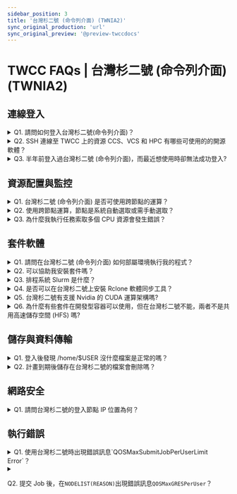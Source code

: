 ```yaml
---
sidebar_position: 3
title: '台灣杉二號 (命令列介面) (TWNIA2)'
sync_original_production: 'url' 
sync_original_preview: '@preview-twccdocs'
---
```


# TWCC FAQs | 台灣杉二號 (命令列介面) (TWNIA2)

## 連線登入

<details>

<summary> Q1. 請問如何登入台灣杉二號(命令列介面)？</summary>

使用 SSH 方式登入，登入節點為 ln01.twcc.ai，先輸入主機密碼再輸入OTP，即完成登入，詳細登入步驟請參考[此文件](https://man.twcc.ai/@twccdocs/doc-twnia2-main-zh/https%3A%2F%2Fman.twcc.ai%2F%40twccdocs%2Fguide-twnia2-login-and-logout-zh)。

</details>

<details>

<summary> Q2. SSH 連線至 TWCC 上的資源 CCS、VCS 和 HPC 有哪些可使用的的開源軟體？</summary>

可以使用 MobaXterm、PuTTY 和 VSCode...等第三方開源軟體。

</details>

<details>

<summary> Q3. 半年前登入過台灣杉二號 (命令列介面)，而最近想使用時卻無法成功登入?</summary>

因為個人主機密碼時效是 180 天，如超過時效，需至 [Service 會員服務系統 <i class="fa fa-question-circle fa-question-circle-for-service" aria-hidden="true"></i>](https://man.twcc.ai/@twsdocs/howto-service-access-service-zh) 更改個人主機密碼，修改完成後再進行登入。
</details>
<div style={{height:10+'px'}}></div>

## 資源配置與監控


<details>

<summary> Q1. 台灣杉二號 (命令列介面) 是否可使用跨節點的運算？</summary>

台灣杉二號 (命令列介面) 可透過 [Slurm](https://man.twcc.ai/@twccdocs/doc-twnia2-main-zh/%2F%40twccdocs%2Fguide-twnia2-slurm-intro-zh) 指令索取計算資源，執行[跨節點高速運算](https://man.twcc.ai/@twccdocs/doc-twnia2-main-zh/https%3A%2F%2Fman.twcc.ai%2F%40twccdocs%2Fhowto-twnia2-run-parallel-job-container-zh)，將高負載的工作量平均分派，提升處理效率。

</details>

<details>

<summary> Q2. 使用跨節點運算，節點是系統自動選取或需手動選取？</summary>

您可以使用 Slurm 指令選取節點，相關指令請參考[此文件](https://man.twcc.ai/@twccdocs/doc-twnia2-main-zh/%2F%40twccdocs%2Fguide-twnia2-job-parameter-zh)。
</details>

<details>

<summary> Q3. 為什麼我執行任務索取多個 CPU 資源會發生錯誤？</summary>

請確認使用的資源比例，因台灣杉二號的資源比例必須為 1 GPU : 4 CPU : 90 GB Memory，例：GPU 數量須設定為 8 個才能取得 32 個 CPU。

</details>
<div style={{height:10+'px'}}></div>


## 套件軟體
<details>

<summary> Q1. 請問在台灣杉二號 (命令列介面) 如何部屬環境執行我的程式？</summary>

1. Conda：使用簡單的 Conda 指令即可將套件安裝完成，並能切換至指定的虛擬環境，使用不同版本的 Python，解決多版本的相容問題，請參考[此文件](https://man.twcc.ai/@twccdocs/doc-twnia2-main-zh/https%3A%2F%2Fman.twcc.ai%2F%40twccdocs%2Fhowto-twnia2-conda-manage-packages-submit-job-zh)了解更多。
2. Singularity：透過 Singularity 包裝您所需的套件與程式，建立可在台灣杉二號 (命令列介面)  服務執行運算工作的容器環境，並可以快速部署套件、搬移、以及分享，請參考[此文件](https://man.twcc.ai/@twccdocs/doc-twnia2-main-zh/https%3A%2F%2Fman.twcc.ai%2F%40twccdocs%2Fhowto-twnia2-create-sglrt-container-zh)了解更多。


</details>

<details>

<summary> Q2. 可以協助我安裝套件嗎？</summary>

您擁有自由安裝套件的權限，請您依所需自行安裝。此外，我們建議您使用 Conda 或 Singularity 容器管理套件。

</details>


<details>

<summary> Q3. 排程系統 Slurm 是什麼？</summary>

請參考[此文件](https://man.twcc.ai/@twccdocs/doc-twnia2-main-zh/%2F%40twccdocs%2Fguide-twnia2-slurm-intro-zh)有 Slurm 系統架構的詳細說明。

</details>

<details>

<summary> Q4. 是否可以在台灣杉二號上安裝 Rclone 軟體同步工具？</summary>

台灣杉二號有安裝最新版的 Rclone，可以使用 `module load rclone` 指令來取得 Rclone 的使用環境。而 Rclone 是使用 Go 語言撰寫，解壓縮在家目錄即可直接使用。 

</details>

<details>

<summary> Q5. 台灣杉二號有支援 Nvidia 的 CUDA 運算架構嗎?</summary>

有的，在登入台灣杉二號節點後執行 `module avail` 指令，將會列出所有的可被載入的 module 資訊，您可使用 `module load` 指令選擇所需的 CUDA 版本。

</details>

<details>

<summary> Q6. 為什麼有些套件在開發型容器可以使用，但在台灣杉二號不能，兩者不是共用高速儲存空間 (HFS) 嗎?</summary>

兩者儲存環境相同，但計算環境不同：

- 開發型容器的計算環境是由 TWCC 容器映像檔所建置。
- 而台灣杉二號則需使用者自行部署計算環境。
    <i class="fa fa-lightbulb-o fa-20" aria-hidden="true"></i> <b>提示：</b> 台灣杉二號可使用 `module` 載入所需之套件，詳細使用方法請參考[此文件](https://man.twcc.ai/@twccdocs/doc-twnia2-main-zh/%2F%40twccdocs%2Fguide-twnia2-module-intro-zh)。

</details>
<div style={{height:10+'px'}}></div>

## 儲存與資料傳輸
<details>

<summary> Q1. 登入後發現 /home/$USER 沒什麼檔案是正常的嗎？
</summary>

台灣杉二號的儲存空間是採用高速檔案系統，而此空間的使用權限為您個人所有，若您未曾載入檔案，此空間便是空的。

</details>

<details>

<summary> Q2. 計畫到期後儲存在台灣杉二號的檔案會刪除嗎？
</summary>

登入台灣杉二號使用的儲存空間為高速檔案系統，儲存空間是跟著個人帳號非計畫，因此計畫到期後檔案不會隨計畫刪除。

<i class="fa fa-exclamation-triangle fa-20" aria-hidden="true"></i> <b>重要：</b> <b>系統會定期清理 TWCC 帳號下久未使用之資源，請務必定期備份您的資料。</b>

</details>
<div style={{height:10+'px'}}></div>

## 網路安全
<details>

<summary> Q1. 請問台灣杉二號的登入節點 IP 位置為何？ 

</summary>

203.145.219.98

</details>
<div style={{height:10+'px'}}></div>

## 執行錯誤

<details>

<summary> Q1. 使用台灣杉二號時出現錯誤訊息`QOSMaxSubmitJobPerUserLimit Error`？
</summary>

此錯誤訊息顯示您提交超過 20 個計算工作上限 (**gtest** 為測試用 Queue，僅能提交 5 個工作)。

若遇此情況，建議您先使用 `squeue` 指令查看任務狀態，再使用 `scancel` 取消狀態為等待中或運行中的任務，減少提交的任務數量。Queue 與計算資源使用說明可參考[此文件](https://man.twcc.ai/@twccdocs/doc-twnia2-main-zh/%2F%40twccdocs%2Fguide-twnia2-queue-zh)。

</details>

<details>

<summary>

 Q2. 提交 Job 後，在`NODELIST(REASON)`出現錯誤訊息`QOSMaxGRESPerUser`？ 

</summary> 

此錯誤訊息顯示您在台灣杉二號的計算工作加總 GPUs 已達上限 (系統基本設定為 40 張 GPUs)。

Queue 與計算資源使用說明可參考[此文件](https://man.twcc.ai/@twccdocs/doc-twnia2-main-zh/https%3A%2F%2Fman.twcc.ai%2F%40twccdocs%2Fguide-twnia2-queue-zh)，如達到上限將不能提交工作，請減少索取 GPU 資源。
    
</details>
